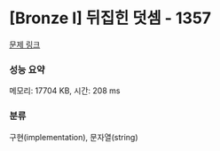 # [Bronze I] 뒤집힌 덧셈 - 1357 

[문제 링크](https://www.acmicpc.net/problem/1357) 

### 성능 요약

메모리: 17704 KB, 시간: 208 ms

### 분류

구현(implementation), 문자열(string)


